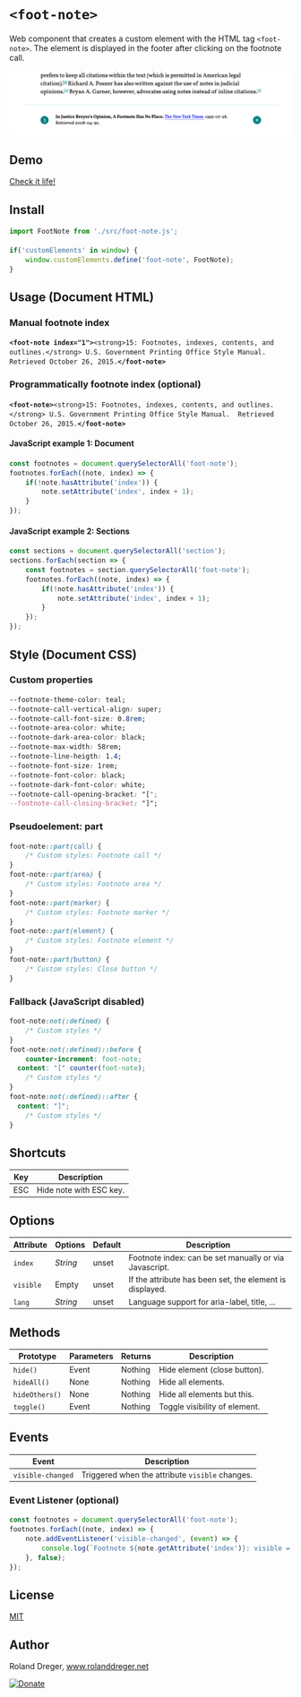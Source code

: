 # `<foot-note>`

Web component that creates a custom element with the HTML tag `<foot-note>`. The element is displayed in the footer after clicking on the footnote call.

<img src="https://github.com/RolandDreger/web-components/raw/master/foot-note/foot-note_web_component.png" title="Footnote web component" alt="Screenshot foot-note web component">


## Demo

[Check it life!](https://rolanddreger.github.io/web-component-demo/foot-note/) 


## Install

```javascript
import FootNote from './src/foot-note.js';

if('customElements' in window) {
	window.customElements.define('foot-note', FootNote);
}
```


## Usage (Document HTML)
### Manual footnote index

**`<foot-note index="1">`**`<strong>15: Footnotes, indexes, contents, and outlines.</strong> U.S. Government Printing Office Style Manual.  Retrieved October 26, 2015.`**`</foot-note>`**

### Programmatically footnote index (optional)

**`<foot-note>`**`<strong>15: Footnotes, indexes, contents, and outlines.</strong> U.S. Government Printing Office Style Manual.  Retrieved October 26, 2015.`**`</foot-note>`**

#### JavaScript example 1: Document

```javascript
const footnotes = document.querySelectorAll('foot-note');
footnotes.forEach((note, index) => {
	if(!note.hasAttribute('index')) {
		note.setAttribute('index', index + 1);
	}
});
```

#### JavaScript example 2: Sections
```javascript
const sections = document.querySelectorAll('section');
sections.forEach(section => {
	const footnotes = section.querySelectorAll('foot-note');
	footnotes.forEach((note, index) => {
		if(!note.hasAttribute('index')) {
			note.setAttribute('index', index + 1);
		}
	});
});
```


## Style (Document CSS)
### Custom properties
```css
--footnote-theme-color: teal;
--footnote-call-vertical-align: super;
--footnote-call-font-size: 0.8rem;
--footnote-area-color: white;
--footnote-dark-area-color: black;
--footnote-max-width: 58rem;
--footnote-line-heigth: 1.4;
--footnote-font-size: 1rem;
--footnote-font-color: black;
--footnote-dark-font-color: white;
--footnote-call-opening-bracket: "[";
--footnote-call-closing-bracket: "]";
```

### Pseudoelement: part
```css
foot-note::part(call) {
	/* Custom styles: Footnote call */
}
foot-note::part(area) {
	/* Custom styles: Footnote area */
}
foot-note::part(marker) {
	/* Custom styles: Footnote marker */
}
foot-note::part(element) {
	/* Custom styles: Footnote element */
}
foot-note::part(button) {
	/* Custom styles: Close button */
}
```

### Fallback (JavaScript disabled)
```css
foot-note:not(:defined) {
	/* Custom styles */
}
foot-note:not(:defined)::before {
	counter-increment: foot-note;                  
  content: "[" counter(foot-note);
	/* Custom styles */
}
foot-note:not(:defined)::after {             
  content: "]";
	/* Custom styles */
}
```

## Shortcuts

| Key | Description            |
| --- | ---------------------- |
| ESC | Hide note with ESC key.|


## Options

| Attribute | Options  | Default | Description                                              | 
| --------- | -------- | ------- | -------------------------------------------------------- | 
| `index`   | *String* | unset   | Footnote index: can be set manually or via Javascript.   | 
| `visible` | Empty    | unset   | If the attribute has been set, the element is displayed. |
| `lang`    | *String* | unset   | Language support for aria-label, title, ...              |


## Methods

| Prototype      | Parameters | Returns | Description                   | 
| ------------   | ---------- | ------- | ----------------------------- | 
| `hide() `      | Event      | Nothing | Hide element (close button).  | 
| `hideAll()`    | None       | Nothing | Hide all elements.            |
| `hideOthers()` | None       | Nothing | Hide all elements but this.   |
| `toggle()`     | Event      | Nothing | Toggle visibility of element. |


## Events

| Event                | Description                                     | 
| -------------------- | ----------------------------------------------- | 
| `visible-changed`    | Triggered when the attribute `visible` changes. | 

### Event Listener (optional)
```javascript
const footnotes = document.querySelectorAll('foot-note');
footnotes.forEach((note, index) => {
	note.addEventListener('visible-changed', (event) => {
		console.log(`Footnote ${note.getAttribute('index')}: visible = ${event.detail.visible}`);
	}, false);
});
```


## License

[MIT](https://github.com/RolandDreger/web-components/blob/master/MIT-LICENSE.md)


## Author

Roland Dreger, www.rolanddreger.net

[![Donate](https://img.shields.io/badge/Donate-PayPal-green.svg)](https://www.paypal.com/cgi-bin/webscr?cmd=_donations&business=roland%2edreger%40a1%2enet&lc=AT&item_name=Roland%20Dreger%20%2f%20Donation%20for%20script%20development%20Kirby-Data-Importer&currency_code=EUR&bn=PP%2dDonationsBF%3abtn_donateCC_LG%2egif%3aNonHosted)
